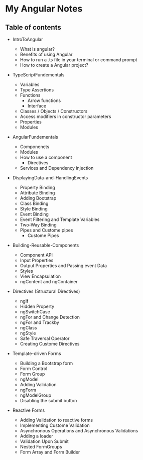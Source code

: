 # My Angular Notes

## Table of contents
* IntroToAngular
    * What is angular?
    * Benefits of using Angular
    * How to run a .ts file in your terminal or command prompt
    * How to create a Angular project?

* TypeScriptFundementals
    * Variables
    * Type Assertions
    * Functions
        * Arrow functions
        * Interface
    * Classes / Objects / Constructors
    * Access modifiers in constructor parameters
    * Properties
    * Modules

* AngularFundementals
    * Componenets
    * Modules
    * How to use a component
        * Directives
    * Services and Dependency injection

* DisplayingData-and-HandlingEvents
    * Property Binding
    * Attribute Binding
    * Adding Bootstrap
    * Class Binding
    * Style Binding
    * Event Binding
    * Event Filtering and Template Variables
    * Two-Way Binding
    * Pipes and Custome pipes
        * Custome Pipes

* Building-Reusable-Components
    * Component API
    * Input Properties
    * Output Properties and Passing event Data
    * Styles
    * View Encapsulation
    * ngContent and ngContainer

* Directives (Structural Directives)
    * ngIf
    * Hidden Property
    * ngSwitchCase
    * ngFor and Change Detection
    * ngFor and Trackby
    * ngClass
    * ngStyle
    * Safe Traversal Operator
    * Creating Custome Directives

* Template-driven Forms
    * Building a Bootstrap form
    * Form Control
    * Form Group
    * ngModel
    * Adding Validation
    * ngForm
    * ngModelGroup
    * Disabling the submit button

* Reactive Forms
    * Adding Validation to reactive forms
    * Implementing Custome Validation
    * Asynchronous Operations and Asynchronous Validations
    * Adding a loader 
    * Validation Upon Submit
    * Nested FormGroups
    * Form Array and Form Builder
